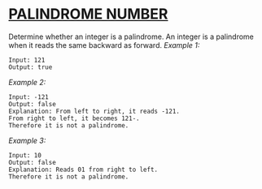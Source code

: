 # [PALINDROME NUMBER][title]
Determine whether an integer is a palindrome.
An integer is a palindrome when it reads the same backward as forward.
*Example 1:*
```
Input: 121
Output: true
```
*Example 2:*
```
Input: -121
Output: false
Explanation: From left to right, it reads -121.
From right to left, it becomes 121-.
Therefore it is not a palindrome.
```
*Example 3:*
```
Input: 10
Output: false
Explanation: Reads 01 from right to left.
Therefore it is not a palindrome.
```
[title]:https://leetcode.com/problems/palindrome-number/
